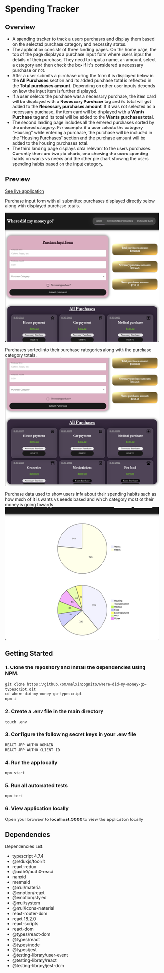# Spending Tracker

## Overview

<ul>
   <li> A spending tracker to track a users purchases and display them based on the selected purchase category and necessity status. </li>
   <li>The application consists of three landing pages. On the home page, the top of the page displays a purchase input form where users input the details of their purchase. They need to input a name, an amount, select a category and then check the box if it's considered a necessary purchase or not. </li>
   <li>After a user submits a purchase using the form it is displayed below in the <b>All Purchases</b> section and its added purchase total is reflected in the <b>Total purchases amount</b>.
   Depending on other user inputs depends on how the input item is further displayed.</li>
   <li> If a user selects the purchase was a necessary purchase, the item card will be displayed with a <b>Necessary Purchase</b> tag and its total will get added to the <b>Necessary purchases amount</b>. If it was not selected as a necessary purchase, the item card will be displayed with a <b>Wants Purchase</b> tag and its total will be added to the <b> Wants purchases total</b>. </li>

   <li> The second landing page includes all the entered purchases sorted by the entered category. For example, if a user selects the category “Housing” while entering a purchase, the purchase will be included in the “Housing Purchases” section and the purchase amount will be added to the housing purchases total. </li>

   <li>The third landing page displays data relevant to the users purchases. Currently there are two pie charts, one showing the users spending habits on wants vs needs and the other pie chart showing the users spending habits based on the input category. </li>
 
</ul>

## Preview

[See live application](https://melxincognito-where-did-my-money-go.netlify.app/)

Purchase input form with all submitted purchases displayed directly below along with displayed purchase totals.

![Preview of the first part of the application featuring an input form and the purchase totals](./public/money-1.png?raw=true)

Purchases sorted into their purchase categories along with the purchase category totals.
![Preview of second part of application where the purchases are displayed by category ](./public/money-3.png?raw=true)

Purchase data used to show users info about their spending habits such as how much of it is wants vs needs based and which category most of their money is going towards
![Preview of third part of application where the purchase data is used to show pie charts based on their purchase habits ](./public/money-4.png?raw=true)

## Getting Started

### 1. Clone the repository and install the dependencies using NPM.

```
git clone https://github.com/melxincognito/where-did-my-money-go-typescript.git
cd where-did-my-money-go-typescript
npm i
```

### 2. Create a .env file in the main directory

```
touch .env
```

### 3. Configure the following secret keys in your .env file

```
REACT_APP_AUTH0_DOMAIN
REACT_APP_AUTH0_CLIENT_ID
```

### 4. Run the app locally

```
npm start
```

### 5. Run all automated tests

```
npm test
```

### 6. View application locally

Open your browser to <b>localhost:3000</b> to view the application locally

## Dependencies

Dependencies List:

<ul>
<li>typescript 4.7.4</li>
<li>@reduxjs/toolkit</li>
<li>react-redux</li>
<li>@auth0/auth0-react</li>
<li>nanoid</li>
<li>mermaid</li>
<li>@mui/material </li>
<li>@emotion/react </li>
<li>@emotion/styled </li>
<li>@mui/system </li>
<li>@mui/icons-material </li>
<li>react-router-dom</li>
<li>react 18.2.0</li>
<li>react-scripts </li>
<li>react-dom</li>
<li>@types/react-dom </li>
<li>@types/react </li>
<li>@types/node</li>
<li>@types/jest</li>
<li>@testing-library/user-event</li>
<li>@testing-library/react </li>
<li>@testing-library/jest-dom</li>
</ul>
